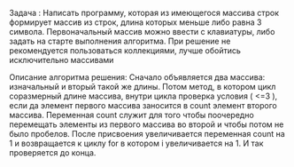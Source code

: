 Задача :
Написать программу, которая из имеющегося массива строк формирует массив из строк, длина которых меньше либо равна 3 символа. 
Первоначальный массив можно ввести с клавиатуры, либо задать на старте выполнения алгоритма. При решение не рекомендуется пользоваться коллекциями, 
лучше обойтись исключительно массивами

Описание алгоритма решения:
Сначало объявляется два массива: изначальный и вторый такой же длины. Потом метод, в котором цикл соразмерный длине массива, внутри цикла проверка условия ( <=3 ), 
если да элемент первого массива заносится в count элемент второго массива. Переменная count служит для того чтобы поочередно перемещать элементы из первого массива во второй и чтобы потом не было пробелов. После присвоения увеличивается переменная count на 1 и возвращается к циклу for в котором i увеличивается на 1. И так проверяется до конца.
